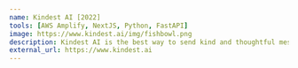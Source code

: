 ```yaml
---
name: Kindest AI [2022]
tools: [AWS Amplify, NextJS, Python, FastAPI]
image: https://www.kindest.ai/img/fishbowl.png
description: Kindest AI is the best way to send kind and thoughtful messages! Just type in what you'd like to say, and our app will choose the perfect message for the occasion. Whether you're sending a message of thanks, a message of support, or just a message to brighten someone's day, our app will help you say it in the kindest way possible.
external_url: https://www.kindest.ai
---
```

